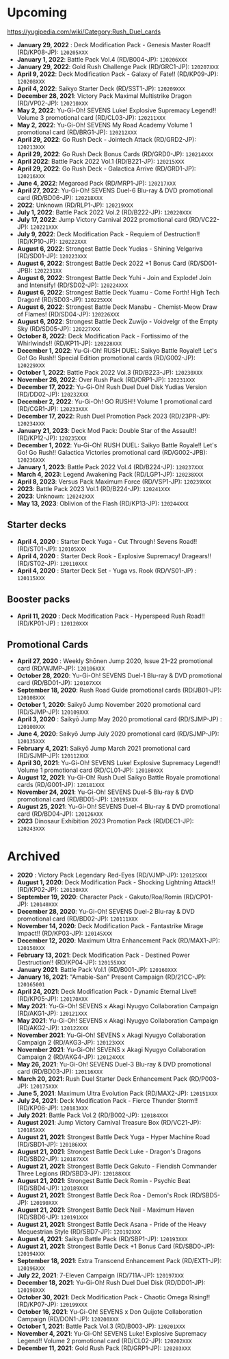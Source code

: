 # Upcoming
https://yugipedia.com/wiki/Category:Rush_Duel_cards

- **January 29, 2022** : Deck Modification Pack - Genesis Master Road!! (RD/KP08-JP): `120205XXX`
- **January 1, 2022**: Battle Pack Vol.4 (RD/B004-JP): `120206XXX`
- **January 29, 2022**: Gold Rush Challenge Pack (RD/GRC1-JP): `120207XXX`
- **April 9, 2022**: Deck Modification Pack - Galaxy of Fate!! (RD/KP09-JP): `120208XXX`
- **April 4, 2022**: Saikyo Starter Deck (RD/SST1-JP): `120209XXX`
- **December 28, 2021**: Victory Pack Maximal Multistrike Dragon (RD/VP02-JP): `120210XXX`
- **May 2, 2022**: Yu-Gi-Oh! SEVENS Luke! Explosive Supremacy Legend!! Volume 3 promotional card (RD/CL03-JP): `120211XXX`
- **May 2, 2022**: Yu-Gi-Oh! SEVENS My Road Academy Volume 1 promotional card (RD/BRG1-JP): `120212XXX`
- **April 29, 2022**: Go Rush Deck - Jointech Attack (RD/GRD2-JP): `120213XXX`
- **April 29, 2022**: Go Rush Deck Bonus Cards (RD/GRD0-JP): `120214XXX`
- **April 2022**: Battle Pack 2022 Vol.1 (RD/B221-JP): `120215XXX`
- **April 29, 2022**: Go Rush Deck - Galactica Arrive (RD/GRD1-JP): `120216XXX`
- **June 4, 2022**: Megaroad Pack (RD/MRP1-JP): `120217XXX`
- **April 27, 2022**: Yu-Gi-Oh! SEVENS Duel-6 Blu-ray & DVD promotional card (RD/BD06-JP): `120218XXX`
- **2022**: Unknown (RD/RLP1-JP): `120219XXX`
- **July 1, 2022**: Battle Pack 2022 Vol.2 (RD/B222-JP): `120220XXX`
- **July 17, 2022**: Jump Victory Carnival 2022 promotional card (RD/VC22-JP): `120221XXX`
- **July 9, 2022**: Deck Modification Pack - Requiem of Destruction!! (RD/KP10-JP): `120222XXX`
- **August 6, 2022**: Strongest Battle Deck Yudias - Shining Velgariva (RD/SD01-JP): `120223XXX`
- **August 6, 2022**: Strongest Battle Deck 2022 +1 Bonus Card (RD/SD01-JPB): `1202231XX`
- **August 6, 2022**: Strongest Battle Deck Yuhi - Join and Explode! Join and Intensify! (RD/SD02-JP): `120224XXX`
- **August 6, 2022**: Strongest Battle Deck Yuamu - Come Forth! High Tech Dragon! (RD/SD03-JP): `120225XXX`
- **August 6, 2022**: Strongest Battle Deck Manabu - Chemist-Meow Draw of Flames! (RD/SD04-JP): `120226XXX`
- **August 6, 2022**: Strongest Battle Deck Zuwijo - Voidvelgr of the Empty Sky (RD/SD05-JP): `120227XXX`
- **October 8, 2022**: Deck Modification Pack - Fortissimo of the Whirlwinds!! (RD/KP11-JP): `120228XXX`
- **December 1, 2022**: Yu-Gi-Oh! RUSH DUEL: Saikyo Battle Royale!! Let's Go! Go Rush!! Special Edition promotional cards (RD/G002-JP): `120229XXX`
- **October 1, 2022**: Battle Pack 2022 Vol.3 (RD/B223-JP): `120230XXX`
- **November 26, 2022**: Over Rush Pack (RD/ORP1-JP): `120231XXX`
- **December 17, 2022**: Yu-Gi-Oh! Rush Duel Duel Disk Yudias Version (RD/DD02-JP): `120232XXX`
- **December 2, 2022**: Yu-Gi-Oh! GO RUSH!! Volume 1 promotional card (RD/CGR1-JP): `120233XXX`
- **December 17, 2022**: Rush Duel Promotion Pack 2023 (RD/23PR-JP): `120234XXX`
- **January 21, 2023**: Deck Mod Pack: Double Star of the Assault!! (RD/KP12-JP): `120235XXX`
- **December 1, 2022**: Yu-Gi-Oh! RUSH DUEL: Saikyo Battle Royale!! Let's Go! Go Rush!! Galactica Victories promotional card (RD/G002-JPB): `120236XXX`
- **January 1, 2023**: Battle Pack 2022 Vol.4 (RD/B224-JP): `120237XXX`
- **March 4, 2023**: Legend Awakening Pack (RD/LGP1-JP): `120238XXX`
- **April 8, 2023**: Versus Pack Maximum Force (RD/VSP1-JP): `120239XXX`
- **2023**: Battle Pack 2023 Vol.1 (RD/B224-JP): `120241XXX`
- **2023**: Unknown: `120242XXX`
- **May 13, 2023**: Oblivion of the Flash (RD/KP13-JP): `120244XXX`

## Starter decks
- **April 4, 2020** : Starter Deck Yuga - Cut Through! Sevens Road!! (RD/ST01-JP): `120105XXX`
- **April 4, 2020** : Starter Deck Rook - Explosive Supremacy! Dragears!! (RD/ST02-JP): `120110XXX`
- **April 4, 2020** : Starter Deck Set - Yuga vs. Rook (RD/VS01-JP) : `120115XXX`

## Booster packs
- **April 11, 2020** : Deck Modification Pack - Hyperspeed Rush Road!! (RD/KP01-JP) : `120120XXX`

## Promotional Cards
- **April 27, 2020** : Weekly Shōnen Jump 2020, Issue 21–22 promotional card (RD/WJMP-JP): `120106XXX`
- **October 28, 2020**: Yu-Gi-Oh! SEVENS Duel-1 Blu-ray & DVD promotional card (RD/BD01-JP): `120107XXX`
- **September 18, 2020**: Rush Road Guide promotional cards (RD/JB01-JP): `120108XXX`
- **October 1, 2020**: Saikyō Jump November 2020 promotional card (RD/SJMP-JP): `120109XXX`
- **April 3, 2020** : Saikyō Jump May 2020 promotional card (RD/SJMP-JP) : `120100XXX`
- **June 4, 2020**: Saikyō Jump July 2020 promotional card (RD/SJMP-JP): `120135XXX`
- **February 4, 2021**: Saikyō Jump March 2021 promotional card (RD/SJMP-JP): `120112XXX`
- **April 30, 2021**: Yu-Gi-Oh! SEVENS Luke! Explosive Supremacy Legend!! Volume 1 promotional card (RD/CL01-JP): `120180XXX`
- **August 12, 2021**: Yu-Gi-Oh! Rush Duel Saikyo Battle Royale promotional cards (RD/G001-JP): `120181XXX`
- **November 24, 2021**: Yu-Gi-Oh! SEVENS Duel-5 Blu-ray & DVD promotional card (RD/BD05-JP): `120195XXX`
- **August 25, 2021**: Yu-Gi-Oh! SEVENS Duel-4 Blu-ray & DVD promotional card (RD/BD04-JP): `120126XXX`
- **2023** Dinosaur Exhibition 2023 Promotion Pack (RD/DEC1-JP): `120243XXX`

# Archived
- **2020** : Victory Pack Legendary Red-Eyes (RD/VJMP-JP): `120125XXX`
- **August 1, 2020**: Deck Modification Pack - Shocking Lightning Attack!! (RD/KP02-JP): `120130XXX`
- **September 19, 2020**: Character Pack - Gakuto/Roa/Romin (RD/CP01-JP): `120140XXX`
- **December 28, 2020**: Yu-Gi-Oh! SEVENS Duel-2 Blu-ray & DVD promotional card (RD/BD02-JP): `120111XXX`
- **November 14, 2020**: Deck Modification Pack - Fantastrike Mirage Impact!! (RD/KP03-JP): `120145XXX`
- **December 12, 2020**: Maximum Ultra Enhancement Pack (RD/MAX1-JP): `120150XXX`
- **February 13, 2021**: Deck Modification Pack - Destined Power Destruction!! (RD/KP04-JP): `120155XXX`
- **January 2021**: Battle Pack Vol.1 (RD/B001-JP): `120160XXX`
- **January 16, 2021**: "Amabie-San" Present Campaign (RD/21CC-JP): `120165001`
- **April 24, 2021**: Deck Modification Pack - Dynamic Eternal Live!! (RD/KP05-JP): `120170XXX`
- **May 2021**: Yu-Gi-Oh! SEVENS x Akagi Nyugyo Collaboration Campaign (RD/AKG1-JP): `120121XXX`
- **May 2021**: Yu-Gi-Oh! SEVENS x Akagi Nyugyo Collaboration Campaign (RD/AKG2-JP): `120122XXX`
- **November 2021**: Yu-Gi-Oh! SEVENS x Akagi Nyugyo Collaboration Campaign 2 (RD/AKG3-JP): `120123XXX`
- **November 2021**: Yu-Gi-Oh! SEVENS x Akagi Nyugyo Collaboration Campaign 2 (RD/AKG4-JP): `120124XXX`
- **May 26, 2021**: Yu-Gi-Oh! SEVENS Duel-3 Blu-ray & DVD promotional card (RD/BD03-JP): `120116XXX`
- **March 20, 2021**: Rush Duel Starter Deck Enhancement Pack (RD/P003-JP): `120175XXX`
- **June 5, 2021**: Maximum Ultra Evolution Pack (RD/MAX2-JP): `120151XXX`
- **July 24, 2021**: Deck Modification Pack - Fierce Thunder Storm!! (RD/KP06-JP): `120183XXX`
- **July 2021**: Battle Pack Vol.2 (RD/B002-JP): `120184XXX`
- **August 2021**: Jump Victory Carnival Treasure Box (RD/VC21-JP): `120185XXX`
- **August 21, 2021**: Strongest Battle Deck Yuga - Hyper Machine Road (RD/SBD1-JP): `120186XXX`
- **August 21, 2021**: Strongest Battle Deck Luke - Dragon's Dragons (RD/SBD2-JP): `120187XXX`
- **August 21, 2021**: Strongest Battle Deck Gakuto - Fiendish Commander Three Legions (RD/SBD3-JP): `120188XXX`
- **August 21, 2021**: Strongest Battle Deck Romin - Psychic Beat (RD/SBD4-JP): `120189XXX`
- **August 21, 2021**: Strongest Battle Deck Roa - Demon's Rock (RD/SBD5-JP): `120190XXX`
- **August 21, 2021**: Strongest Battle Deck Nail - Maximum Haven (RD/SBD6-JP): `120191XXX`
- **August 21, 2021**: Strongest Battle Deck Asana - Pride of the Heavy Mequestrian Style (RD/SBD7-JP): `120192XXX`
- **August 4, 2021**: Saikyo Battle Pack (RD/SBP1-JP): `120193XXX`
- **August 21, 2021**: Strongest Battle Deck +1 Bonus Card (RD/SBD0-JP): `120194XXX`
- **September 18, 2021**: Extra Transcend Enhancement Pack (RD/EXT1-JP): `120196XXX`
- **July 22, 2021**: 7-Eleven Campaign (RD/711A-JP): `120197XXX`
- **December 18, 2021**: Yu-Gi-Oh! Rush Duel Duel Disk (RD/DD01-JP): `120198XXX`
- **October 30, 2021**: Deck Modification Pack - Chaotic Omega Rising!! (RD/KP07-JP): `120199XXX`
- **October 16, 2021**: Yu-Gi-Oh! SEVENS x Don Quijote Collaboration Campaign (RD/DON1-JP): `120200XXX`
- **October 1, 2021**: Battle Pack Vol.3 (RD/B003-JP): `120201XXX`
- **November 4, 2021**: Yu-Gi-Oh! SEVENS Luke! Explosive Supremacy Legend!! Volume 2 promotional card (RD/CL02-JP): `120202XXX`
- **December 11, 2021**: Gold Rush Pack (RD/GRP1-JP): `120203XXX`